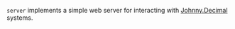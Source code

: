 `server` implements a simple web server for interacting with [Johnny.Decimal] systems.

[Johnny.Decimal]: https://johnnydecimal.com/
